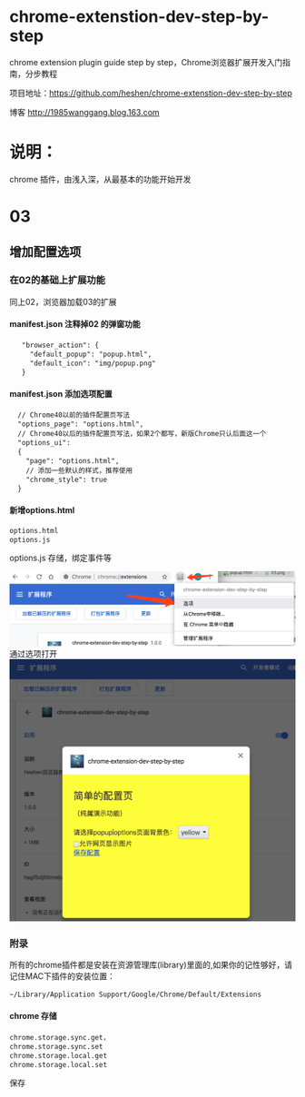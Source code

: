 # chrome-extenstion-dev-step-by-step
chrome extension plugin guide step by step，Chrome浏览器扩展开发入门指南，分步教程


项目地址：https://github.com/heshen/chrome-extenstion-dev-step-by-step

博客 http://1985wanggang.blog.163.com
# 说明：
chrome 插件，由浅入深，从最基本的功能开始开发

# 03 
## 增加配置选项
### 在02的基础上扩展功能
同上02，浏览器加载03的扩展

#### manifest.json 注释掉02 的弹窗功能
```
   "browser_action": {
     "default_popup": "popup.html",
     "default_icon": "img/popup.png"
   }
```

#### manifest.json 添加选项配置 
```angular2html
  // Chrome40以前的插件配置页写法
  "options_page": "options.html",
  // Chrome40以后的插件配置页写法，如果2个都写，新版Chrome只认后面这一个
  "options_ui":
  {
    "page": "options.html",
    // 添加一些默认的样式，推荐使用
    "chrome_style": true
  }
```
#### 新增options.html
```angular2html
options.html
options.js

```
options.js 存储，绑定事件等

![Image text](../imgs/guide/03/01.png)
通过选项打开
![Image text](../imgs/guide/03/02.png)



### 附录
所有的chrome插件都是安装在资源管理库(library)里面的,如果你的记性够好，请记住MAC下插件的安装位置：
```angular2html
~/Library/Application Support/Google/Chrome/Default/Extensions
```
#### chrome 存储
```
chrome.storage.sync.get，
chrome.storage.sync.set
chrome.storage.local.get
chrome.storage.local.set
```
保存
